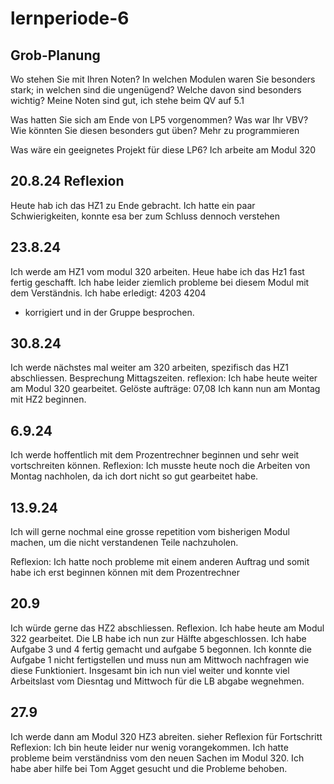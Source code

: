 # lernperiode-6
## Grob-Planung
Wo stehen Sie mit Ihren Noten? In welchen Modulen waren Sie besonders stark; in welchen sind die ungenügend? Welche davon sind besonders wichtig?
Meine Noten sind gut, ich stehe beim QV auf 5.1


Was hatten Sie sich am Ende von LP5 vorgenommen? Was war Ihr VBV? Wie könnten Sie diesen besonders gut üben?
Mehr zu programmieren

Was wäre ein geeignetes Projekt für diese LP6?
Ich arbeite am Modul 320

## 20.8.24 Reflexion
Heute hab ich das HZ1 zu Ende gebracht. Ich hatte ein paar Schwierigkeiten, konnte esa ber zum Schluss dennoch verstehen

## 23.8.24
Ich werde am HZ1 vom modul 320 arbeiten.
Heue habe ich das Hz1 fast fertig geschafft. Ich habe leider ziemlich probleme bei diesem Modul mit dem Verständnis.
Ich habe erledigt:
4203
4204
+ korrigiert und in der Gruppe besprochen.
## 30.8.24
Ich werde nächstes mal weiter am 320 arbeiten, spezifisch das HZ1 abschliessen. Besprechung Mittagszeiten.
reflexion:
Ich habe heute weiter am Modul 320 gearbeitet. Gelöste aufträge:
07,08
Ich kann nun am Montag mit HZ2 beginnen.
## 6.9.24
Ich werde hoffentlich mit dem Prozentrechner beginnen und sehr weit vortschreiten können.
Reflexion:
Ich musste heute noch die Arbeiten von Montag nachholen, da ich dort nicht so gut gearbeitet habe. 
## 13.9.24
Ich will gerne nochmal eine grosse repetition vom bisherigen Modul machen, um die nicht verstandenen Teile nachzuholen.

Reflexion:
Ich hatte noch probleme mit einem anderen Auftrag und somit habe ich erst beginnen können mit dem Prozentrechner

## 20.9
Ich würde gerne das HZ2 abschliessen.
Reflexion.
Ich habe heute am Modul 322 gearbeitet. Die LB habe ich nun zur Hälfte abgeschlossen. Ich habe Aufgabe 3 und 4 fertig gemacht und aufgabe 5 begonnen.
Ich konnte die Aufgabe 1 nicht fertigstellen und muss nun am Mittwoch nachfragen wie diese Funktioniert.
Insgesamt bin ich nun viel weiter und konnte viel Arbeitslast vom Diesntag und Mittwoch für die LB abgabe wegnehmen.
## 27.9
Ich werde dann am Modul 320 HZ3 abreiten. sieher Reflexion für Fortschritt
Reflexion:
Ich bin heute leider nur wenig vorangekommen. Ich hatte probleme beim verständniss vom den neuen Sachen im Modul 320. Ich habe aber hilfe bei Tom Agget gesucht und die Probleme behoben.





